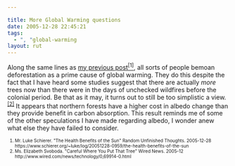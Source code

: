 ```yaml
---

title: More Global Warming questions
date: 2005-12-28 22:45:21
tags:
  - ", "global-warming
layout: rut
---
```


<p>Along the same lines as <a href="https://www.schierer.org/~luke/log/20051228-0959/the-health-benefits-of-the-sun" title="The Health Benefits of the Sun">my previous post<sup>[1]</sup></a>, all sorts of people bemoan deforestation as a prime cause of global warming.  They do this despite the fact that I have heard some studies suggest that there are actually <em>more</em> trees now than there were in the days of unchecked wildfires before the colonial period.  Be that as it may, it turns out to still be too simplistic a view.<sup><a href="http://www.wired.com/news/technology/0,69914-0.html" title="Careful Where You Put That Tree">[2]</a></sup> It appears that northern forests have a higher cost in albedo change than they provide benefit in carbon absorption.  This result reminds me of some of the other speculations I have made regarding albedo, I wonder anew what else they have failed to consider.</p>  <font size="-2"><ol><li> Mr. Luke Schierer.  "The Health Benefits of the Sun" Random Unfinished Thoughts.  2005-12-28 https://www.schierer.org/~luke/log/20051228-0959/the-health-benefits-of-the-sun</li> <li>Ms. Elizabeth Svoboda.  "Careful Where You Put That Tree" Wired News. 2005-12 http://www.wired.com/news/technology/0,69914-0.html</li> </ol></font>

